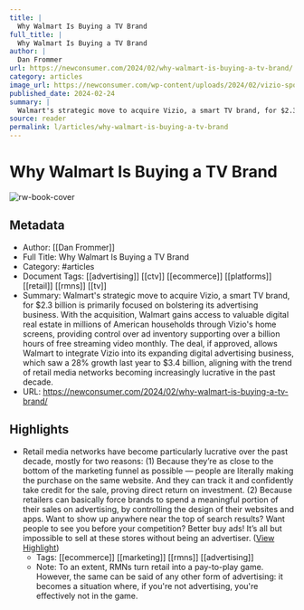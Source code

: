 ```yaml
---
title: |
  Why Walmart Is Buying a TV Brand
full_title: |
  Why Walmart Is Buying a TV Brand
author: |
  Dan Frommer
url: https://newconsumer.com/2024/02/why-walmart-is-buying-a-tv-brand/
category: articles
image_url: https://newconsumer.com/wp-content/uploads/2024/02/vizio-sponsorships-1200x675.jpg
published_date: 2024-02-24
summary: |
  Walmart's strategic move to acquire Vizio, a smart TV brand, for $2.3 billion is primarily focused on bolstering its advertising business. With the acquisition, Walmart gains access to valuable digital real estate in millions of American households through Vizio's home screens, providing control over ad inventory supporting over a billion hours of free streaming video monthly. The deal, if approved, allows Walmart to integrate Vizio into its expanding digital advertising business, which saw a 28% growth last year to $3.4 billion, aligning with the trend of retail media networks becoming increasingly lucrative in the past decade.
source: reader
permalink: l/articles/why-walmart-is-buying-a-tv-brand
---
```

# Why Walmart Is Buying a TV Brand

![rw-book-cover](https://newconsumer.com/wp-content/uploads/2024/02/vizio-sponsorships-1200x675.jpg)

## Metadata
- Author: [[Dan Frommer]]
- Full Title: Why Walmart Is Buying a TV Brand
- Category: #articles
- Document Tags: [[advertising]] [[ctv]] [[ecommerce]] [[platforms]] [[retail]] [[rmns]] [[tv]] 
- Summary: Walmart's strategic move to acquire Vizio, a smart TV brand, for $2.3 billion is primarily focused on bolstering its advertising business. With the acquisition, Walmart gains access to valuable digital real estate in millions of American households through Vizio's home screens, providing control over ad inventory supporting over a billion hours of free streaming video monthly. The deal, if approved, allows Walmart to integrate Vizio into its expanding digital advertising business, which saw a 28% growth last year to $3.4 billion, aligning with the trend of retail media networks becoming increasingly lucrative in the past decade.
- URL: https://newconsumer.com/2024/02/why-walmart-is-buying-a-tv-brand/

## Highlights
- Retail media networks have become particularly lucrative over the past decade, mostly for two reasons:
  (1) Because they’re as close to the bottom of the marketing funnel as possible — people are literally making the purchase on the same website. And they can track it and confidently take credit for the sale, proving direct return on investment.
  (2) Because retailers can basically force brands to spend a meaningful portion of their sales on advertising, by controlling the design of their websites and apps. Want to show up anywhere near the top of search results? Want people to see you before your competition? Better buy ads! It’s all but impossible to sell at these stores without being an advertiser. ([View Highlight](https://read.readwise.io/read/01hqr13h4xxjam3a65grs2htvy))
    - Tags: [[ecommerce]] [[marketing]] [[rmns]] [[advertising]] 
    - Note: To an extent, RMNs turn retail into a pay-to-play game. However, the same can be said of any other form of advertising: it becomes a situation where, if you're not advertising, you're effectively not in the game.


